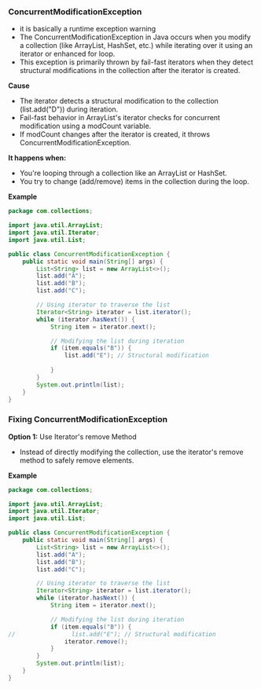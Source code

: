 ### ConcurrentModificationException

- it is basically a runtime exception warning 
- The ConcurrentModificationException in Java occurs when you modify a collection (like ArrayList, HashSet, etc.) while iterating over it using an iterator or enhanced for loop.
- This exception is primarily thrown by fail-fast iterators when they detect structural modifications in the collection after the iterator is created.

**Cause**
- The iterator detects a structural modification to the collection (list.add("D")) during iteration.
- Fail-fast behavior in ArrayList's iterator checks for concurrent modification using a modCount variable.
- If modCount changes after the iterator is created, it throws ConcurrentModificationException.

**It happens when:**
- You're looping through a collection like an ArrayList or HashSet.
- You try to change (add/remove) items in the collection during the loop.

**Example**
```java
package com.collections;

import java.util.ArrayList;
import java.util.Iterator;
import java.util.List;

public class ConcurrentModificationException {
    public static void main(String[] args) {
        List<String> list = new ArrayList<>();
        list.add("A");
        list.add("B");
        list.add("C");

        // Using iterator to traverse the list
        Iterator<String> iterator = list.iterator();
        while (iterator.hasNext()) {
            String item = iterator.next();

            // Modifying the list during iteration
            if (item.equals("B")) {
                list.add("E"); // Structural modification
              
            }
        }
        System.out.println(list);
    }
}
```


### Fixing ConcurrentModificationException
**Option 1:** Use Iterator's remove Method
- Instead of directly modifying the collection, use the iterator's remove method to safely remove elements.

**Example**
```java
package com.collections;

import java.util.ArrayList;
import java.util.Iterator;
import java.util.List;

public class ConcurrentModificationException {
    public static void main(String[] args) {
        List<String> list = new ArrayList<>();
        list.add("A");
        list.add("B");
        list.add("C");

        // Using iterator to traverse the list
        Iterator<String> iterator = list.iterator();
        while (iterator.hasNext()) {
            String item = iterator.next();

            // Modifying the list during iteration
            if (item.equals("B")) {
//                list.add("E"); // Structural modification
                iterator.remove();
            }
        }
        System.out.println(list);
    }
}
```